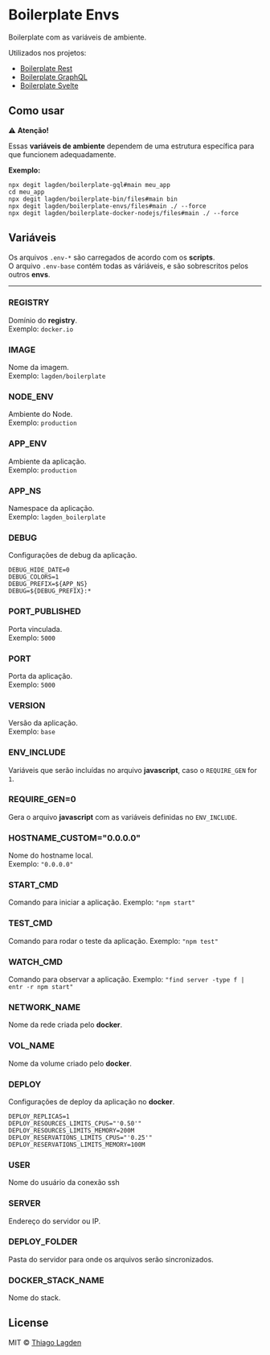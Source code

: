 # Boilerplate Envs

Boilerplate com as variáveis de ambiente.

Utilizados nos projetos:

- [Boilerplate Rest](https://github.com/lagden/boilerplate-rest)
- [Boilerplate GraphQL](https://github.com/lagden/boilerplate-gql)
- [Boilerplate Svelte](https://github.com/lagden/boilerplate-svelte)


## Como usar

⚠️ **Atenção!**

Essas **variáveis de ambiente** dependem de uma estrutura específica para que funcionem adequadamente.

**Exemplo:**

```
npx degit lagden/boilerplate-gql#main meu_app
cd meu_app
npx degit lagden/boilerplate-bin/files#main bin
npx degit lagden/boilerplate-envs/files#main ./ --force
npx degit lagden/boilerplate-docker-nodejs/files#main ./ --force
```


## Variáveis

Os arquivos `.env-*` são carregados de acordo com os **scripts**.  
O arquivo `.env-base` contém todas as váriáveis, e são sobrescritos pelos outros **envs**.

---


### REGISTRY

Domínio do **registry**.  
Exemplo: `docker.io`


### IMAGE

Nome da imagem.  
Exemplo: `lagden/boilerplate`


### NODE_ENV

Ambiente do Node.  
Exemplo: `production`


### APP_ENV

Ambiente da aplicação.  
Exemplo: `production`


### APP_NS

Namespace da aplicação.  
Exemplo: `lagden_boilerplate`


### DEBUG

Configurações de debug da aplicação.

```
DEBUG_HIDE_DATE=0
DEBUG_COLORS=1
DEBUG_PREFIX=${APP_NS}
DEBUG=${DEBUG_PREFIX}:*
```


### PORT_PUBLISHED

Porta vinculada.  
Exemplo: `5000`


### PORT

Porta da aplicação.  
Exemplo: `5000`


### VERSION

Versão da aplicação.  
Exemplo: `base`


### ENV_INCLUDE

Variáveis que serão incluídas no arquivo **javascript**, caso o `REQUIRE_GEN` for `1`.  


### REQUIRE_GEN=0

Gera o arquivo **javascript** com as variáveis definidas no `ENV_INCLUDE`.


### HOSTNAME_CUSTOM="0.0.0.0"

Nome do hostname local.  
Exemplo: `"0.0.0.0"`


### START_CMD

Comando para iniciar a aplicação.
Exemplo: `"npm start"`


### TEST_CMD

Comando para rodar o teste da aplicação.
Exemplo: `"npm test"`


### WATCH_CMD

Comando para observar a aplicação.
Exemplo: `"find server -type f | entr -r npm start"`


### NETWORK_NAME

Nome da rede criada pelo **docker**.


### VOL_NAME

Nome da volume criado pelo **docker**.


### DEPLOY

Configurações de deploy da aplicação no **docker**.

```
DEPLOY_REPLICAS=1
DEPLOY_RESOURCES_LIMITS_CPUS="'0.50'"
DEPLOY_RESOURCES_LIMITS_MEMORY=200M
DEPLOY_RESERVATIONS_LIMITS_CPUS="'0.25'"
DEPLOY_RESERVATIONS_LIMITS_MEMORY=100M
```

### USER

Nome do usuário da conexão ssh


### SERVER

Endereço do servidor ou IP.


### DEPLOY_FOLDER

Pasta do servidor para onde os arquivos serão sincronizados.


### DOCKER_STACK_NAME

Nome do stack.


## License

MIT © [Thiago Lagden](https://github.com/lagden)
